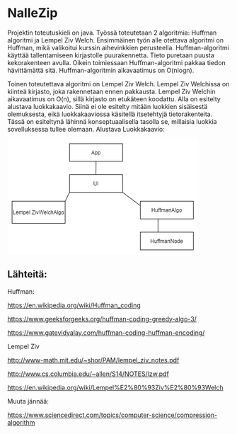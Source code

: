 # NalleZip

Projektin toteutuskieli on java. Työssä toteutetaan 2 algoritmia: Huffman algoritmi ja Lempel Ziv Welch. Ensimmäinen työn alle otettava algoritmi on Huffman, mikä valikoitui kurssin aihevinkkien perusteella. Huffman-algoritmi käyttää tallentamiseen kirjastolle puurakennetta. Tieto puretaan puusta kekorakenteen avulla. Oikein toimiessaan Huffman-algoritmi pakkaa tiedon hävittämättä sitä. Huffman-algoritmin aikavaatimus on O(nlogn).

Toinen toteutettava algoritmi on Lempel Ziv Welch. Lempel Ziv Welchissa on kiinteä kirjasto, joka rakennetaan ennen pakkausta. 
Lempel Ziv Welchin aikavaatimus on O(n), sillä kirjasto on etukäteen koodattu. Alla on esitelty alustava luokkakaavio. Siinä ei ole esitelty mitään luokkien sisäisestä olemuksesta, eikä luokkakaaviossa käsitellä itsetehtyjä tietorakenteita. Tässä on esiteltynä lähinnä konseptuaalisella tasolla se, millaisia luokkia sovelluksessa tullee olemaan.
Alustava Luokkakaavio:

![Alustava luokkakaavio](https://github.com/att78/NalleZip/blob/master/documentation/NalleZipUpdate1.jpg)


## Lähteitä:

Huffman:

https://en.wikipedia.org/wiki/Huffman_coding

https://www.geeksforgeeks.org/huffman-coding-greedy-algo-3/

https://www.gatevidyalay.com/huffman-coding-huffman-encoding/

Lempel Ziv

http://www-math.mit.edu/~shor/PAM/lempel_ziv_notes.pdf

http://www.cs.columbia.edu/~allen/S14/NOTES/lzw.pdf

https://en.wikipedia.org/wiki/Lempel%E2%80%93Ziv%E2%80%93Welch

Muuta jännää:

https://www.sciencedirect.com/topics/computer-science/compression-algorithm
